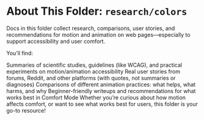 # About This Folder: `research/colors`
Docs in this folder collect research, comparisons, user stories, and recommendations for motion and animation on web pages—especially to support accessibility and user comfort.

You'll find:

Summaries of scientific studies, guidelines (like WCAG), and practical experiments on motion/animation accessibility
Real user stories from forums, Reddit, and other platforms (with quotes, not summaries or diagnoses)
Comparisons of different animation practices: what helps, what harms, and why
Beginner-friendly writeups and recommendations for what works best in Comfort Mode
Whether you’re curious about how motion affects comfort, or want to see what works best for users, this folder is your go-to resource!
